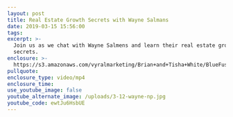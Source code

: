 ```yaml
---
layout: post
title: Real Estate Growth Secrets with Wayne Salmans
date: 2019-03-15 15:56:00
tags:
excerpt: >-
  Join us as we chat with Wayne Salmens and learn their real estate growth
  secrets.
enclosure: >-
  https://s3.amazonaws.com/vyralmarketing/Brian+and+Tisha+White/BlueFuse+Realty-+Real+Estate+Growth+Secrets+with+Wayne+Salmans.mp4
pullquote:
enclosure_type: video/mp4
enclosure_time:
use_youtube_image: false
youtube_alternate_image: /uploads/3-12-wayne-np.jpg
youtube_code: ewtJu6HsbUE
---
```


